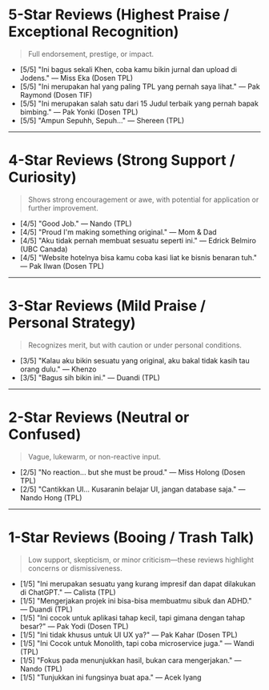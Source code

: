 # 5-Star Reviews (Highest Praise / Exceptional Recognition)

> Full endorsement, prestige, or impact.

- [5/5] "Ini bagus sekali Khen, coba kamu bikin jurnal dan upload di Jodens." — Miss Eka (Dosen TPL)
- [5/5] "Ini merupakan hal yang paling TPL yang pernah saya lihat." — Pak Raymond (Dosen TIF)
- [5/5] "Ini merupakan salah satu dari 15 Judul terbaik yang pernah bapak bimbing." — Pak Yonki (Dosen TPL)
- [5/5] "Ampun Sepuhh, Sepuh..." — Shereen (TPL)

---

# 4-Star Reviews (Strong Support / Curiosity)

> Shows strong encouragement or awe, with potential for application or further improvement.

- [4/5] "Good Job." — Nando (TPL)
- [4/5] "Proud I'm making something original." — Mom & Dad
- [4/5] "Aku tidak pernah membuat sesuatu seperti ini." — Edrick Belmiro (UBC Canada)
- [4/5] "Website hotelnya bisa kamu coba kasi liat ke bisnis benaran tuh." — Pak Ilwan (Dosen TPL)

---

# 3-Star Reviews (Mild Praise / Personal Strategy)

> Recognizes merit, but with caution or under personal conditions.

- [3/5] "Kalau aku bikin sesuatu yang original, aku bakal tidak kasih tau orang dulu." — Khenzo
- [3/5] "Bagus sih bikin ini." — Duandi (TPL)

---

# 2-Star Reviews (Neutral or Confused)

> Vague, lukewarm, or non-reactive input.

- [2/5] "No reaction... but she must be proud." — Miss Holong (Dosen TPL)
- [2/5] "Cantikkan UI... Kusaranin belajar UI, jangan database saja." — Nando Hong (TPL)

---

# 1-Star Reviews (Booing / Trash Talk)

> Low support, skepticism, or minor criticism—these reviews highlight concerns or dismissiveness.

- [1/5] "Ini merupakan sesuatu yang kurang impresif dan dapat dilakukan di ChatGPT." — Calista (TPL)
- [1/5] "Mengerjakan projek ini bisa-bisa membuatmu sibuk dan ADHD." — Duandi (TPL)
- [1/5] "Ini cocok untuk aplikasi tahap kecil, tapi gimana dengan tahap besar?" — Pak Yodi (Dosen TPL)
- [1/5] "Ini tidak khusus untuk UI UX ya?" — Pak Kahar (Dosen TPL)
- [1/5] "Ini Cocok untuk Monolith, tapi coba microservice juga." — Wandi (TPL)
- [1/5] "Fokus pada menunjukkan hasil, bukan cara mengerjakan." — Nando (TPL)
- [1/5] "Tunjukkan ini fungsinya buat apa." — Acek Iyang
